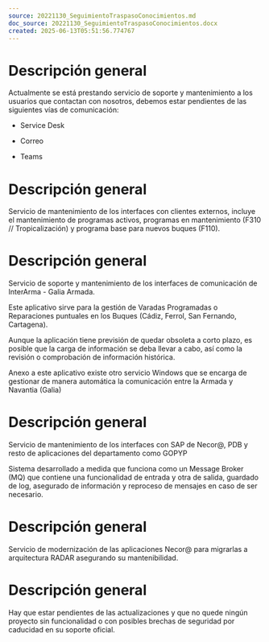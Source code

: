 ```yaml
---
source: 20221130_SeguimientoTraspasoConocimientos.md
doc_source: 20221130_SeguimientoTraspasoConocimientos.docx
created: 2025-06-13T05:51:56.774767
---
```

# Descripción general

Actualmente se está prestando servicio de soporte y mantenimiento a los
usuarios que contactan con nosotros, debemos estar pendientes de las
siguientes vías de comunicación:

- Service Desk

- Correo

- Teams

# Descripción general

Servicio de mantenimiento de los interfaces con clientes externos,
incluye el mantenimiento de programas activos, programas en
mantenimiento (F310 // Tropicalización) y programa base para nuevos
buques (F110).

# Descripción general

Servicio de soporte y mantenimiento de los interfaces de comunicación de
InterArma - Galia Armada.

Este aplicativo sirve para la gestión de Varadas Programadas o
Reparaciones puntuales en los Buques (Cádiz, Ferrol, San Fernando,
Cartagena).

Aunque la aplicación tiene previsión de quedar obsoleta a corto plazo,
es posible que la carga de información se deba llevar a cabo, así como
la revisión o comprobación de información histórica.

Anexo a este aplicativo existe otro servicio Windows que se encarga de
gestionar de manera automática la comunicación entre la Armada y
Navantia (Galia)

# Descripción general

Servicio de mantenimiento de los interfaces con SAP de Necor@, PDB y
resto de aplicaciones del departamento como GOPYP

Sistema desarrollado a medida que funciona como un Message Broker (MQ)
que contiene una funcionalidad de entrada y otra de salida, guardado de
log, asegurado de información y reproceso de mensajes en caso de ser
necesario.

# Descripción general

Servicio de modernización de las aplicaciones Necor@ para migrarlas a
arquitectura RADAR asegurando su mantenibilidad.

# Descripción general

Hay que estar pendientes de las actualizaciones y que no quede ningún
proyecto sin funcionalidad o con posibles brechas de seguridad por
caducidad en su soporte oficial.

